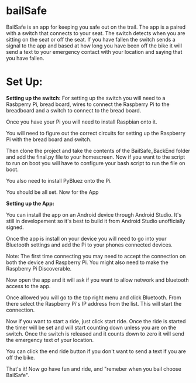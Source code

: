 # bailSafe
BailSafe is an app for keeping you safe out on the trail. The app is a paired with a switch that connects to your seat. 
The switch detects when you are sitting on the seat or off the seat. If you have fallen the switch sends a signal to the
app and based at how long you have been off the bike it will send a text to your emergency contact with your location
and saying that you have fallen.

# Set Up:
**Setting up the switch:**
For setting up the switch you will need to a Rasbperry Pi, bread board, wires to connect the Raspberry Pi to the breadboard
and a switch to connect to the bread board.

Once you have your Pi you will need to install Raspbian onto it.

You will need to figure out the correct circuits for setting up the Raspberry Pi with the bread board and switch.

Then clone the project and take the contents of the BailSafe_BackEnd folder and add the final.py file to your homescreen. 
Now if you want to the script to run on boot you will have to configure your bash script to run the file on boot. 

You also need to install PyBluez onto the Pi.

You should be all set. Now for the App

**Setting up the App:**

You can install the app on an Android device through Android Studio. It's still in developement so it's best to 
build it from Android Studio unofficially signed. 

Once the app is install on your device you will need to go into your Bluetooth settings and add the Pi to your phones connected
devices. 

Note: The first time connecting you may need to accept the connection on both the device and Raspberry Pi. You might also
need to make the Raspberry Pi Discoverable.

Now open the app and it will ask if you want to allow network and bluetooth access to the app.

Once allowed you will go to the top right menu and click Bluetooth. From there select the Raspberry Pi's IP address from the
list. This will start the connection. 

Now if you want to start a ride, just click start ride. Once the ride is started the timer will be set and will start
counting down unless you are on the switch. Once the switch is released and it counts down to zero it will send
the emergency text of your location.

You can click the end ride button if you don't want to send a text if you are off the bike.

That's it! Now go have fun and ride, and "remeber when you bail choose BailSafe".


